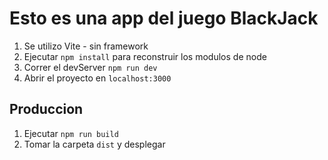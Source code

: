 # Esto es una app del juego BlackJack
1. Se utilizo Vite - sin framework
2. Ejecutar ```npm install``` para reconstruir los modulos de node
3. Correr el devServer ```npm run dev```
4. Abrir el proyecto en ```localhost:3000```

## Produccion
1. Ejecutar ```npm run build```
1. Tomar la carpeta ```dist``` y desplegar